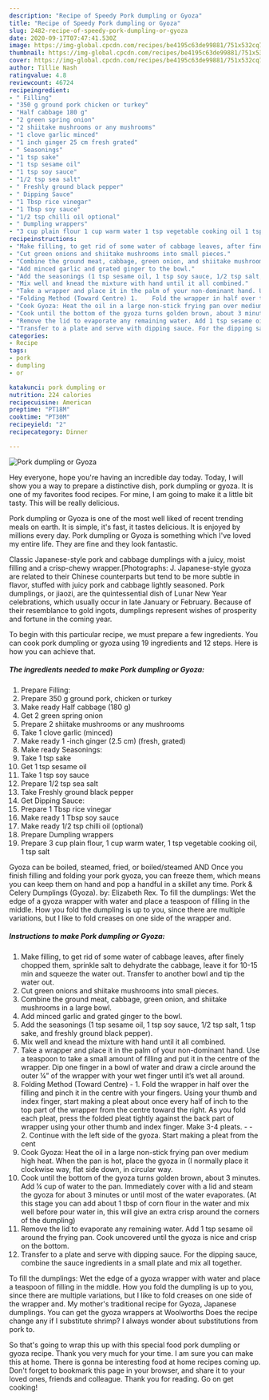 ```yaml
---
description: "Recipe of Speedy Pork dumpling or Gyoza"
title: "Recipe of Speedy Pork dumpling or Gyoza"
slug: 2482-recipe-of-speedy-pork-dumpling-or-gyoza
date: 2020-09-17T07:47:41.530Z
image: https://img-global.cpcdn.com/recipes/be4195c63de99881/751x532cq70/pork-dumpling-or-gyoza-recipe-main-photo.jpg
thumbnail: https://img-global.cpcdn.com/recipes/be4195c63de99881/751x532cq70/pork-dumpling-or-gyoza-recipe-main-photo.jpg
cover: https://img-global.cpcdn.com/recipes/be4195c63de99881/751x532cq70/pork-dumpling-or-gyoza-recipe-main-photo.jpg
author: Tillie Nash
ratingvalue: 4.8
reviewcount: 46724
recipeingredient:
- " Filling"
- "350 g ground pork chicken or turkey"
- "Half cabbage 180 g"
- "2 green spring onion"
- "2 shiitake mushrooms or any mushrooms"
- "1 clove garlic minced"
- "1 inch ginger 25 cm fresh grated"
- " Seasonings"
- "1 tsp sake"
- "1 tsp sesame oil"
- "1 tsp soy sauce"
- "1/2 tsp sea salt"
- " Freshly ground black pepper"
- " Dipping Sauce"
- "1 Tbsp rice vinegar"
- "1 Tbsp soy sauce"
- "1/2 tsp chilli oil optional"
- " Dumpling wrappers"
- "3 cup plain flour 1 cup warm water 1 tsp vegetable cooking oil 1 tsp salt"
recipeinstructions:
- "Make filling, to get rid of some water of cabbage leaves, after finely chopped them, sprinkle salt to dehydrate the cabbage, leave it for 10-15 min and squeeze the water out. Transfer to another bowl and tip the water out."
- "Cut green onions and shiitake mushrooms into small pieces."
- "Combine the ground meat, cabbage, green onion, and shiitake mushrooms in a large bowl."
- "Add minced garlic and grated ginger to the bowl."
- "Add the seasonings (1 tsp sesame oil, 1 tsp soy sauce, 1/2 tsp salt, 1 tsp sake, and freshly ground black pepper)."
- "Mix well and knead the mixture with hand until it all combined."
- "Take a wrapper and place it in the palm of your non-dominant hand. Use a teaspoon to take a small amount of filling and put it in the centre of the wrapper. Dip one finger in a bowl of water and draw a circle around the outer ¼” of the wrapper with your wet finger until it’s wet all around."
- "Folding Method (Toward Centre) 1.	Fold the wrapper in half over the filling and pinch it in the centre with your fingers. Using your thumb and index finger, start making a pleat about once every half of inch to the top part of the wrapper from the centre toward the right. As you fold each pleat, press the folded pleat tightly against the back part of wrapper using your other thumb and index finger. Make 3-4 pleats.  2.	Continue with the left side of the gyoza. Start making a pleat from the cent"
- "Cook Gyoza: Heat the oil in a large non-stick frying pan over medium high heat. When the pan is hot, place the gyoza in (I normally place it clockwise way, flat side down, in circular way."
- "Cook until the bottom of the gyoza turns golden brown, about 3 minutes. Add ¼ cup of water to the pan. Immediately cover with a lid and steam the gyoza for about 3 minutes or until most of the water evaporates. (At this stage you can add about 1 tbsp of corn flour in the water and mix well before pour water in, this will give an extra crisp around the corners of the dumpling)"
- "Remove the lid to evaporate any remaining water. Add 1 tsp sesame oil around the frying pan. Cook uncovered until the gyoza is nice and crisp on the bottom."
- "Transfer to a plate and serve with dipping sauce. For the dipping sauce, combine the sauce ingredients in a small plate and mix all together."
categories:
- Recipe
tags:
- pork
- dumpling
- or

katakunci: pork dumpling or 
nutrition: 224 calories
recipecuisine: American
preptime: "PT18M"
cooktime: "PT30M"
recipeyield: "2"
recipecategory: Dinner

---
```



![Pork dumpling or Gyoza](https://img-global.cpcdn.com/recipes/be4195c63de99881/751x532cq70/pork-dumpling-or-gyoza-recipe-main-photo.jpg)

Hey everyone, hope you're having an incredible day today. Today, I will show you a way to prepare a distinctive dish, pork dumpling or gyoza. It is one of my favorites food recipes. For mine, I am going to make it a little bit tasty. This will be really delicious.

Pork dumpling or Gyoza is one of the most well liked of recent trending meals on earth. It is simple, it's fast, it tastes delicious. It is enjoyed by millions every day. Pork dumpling or Gyoza is something which I've loved my entire life. They are fine and they look fantastic.

Classic Japanese-style pork and cabbage dumplings with a juicy, moist filling and a crisp-chewy wrapper.[Photographs: J. Japanese-style gyoza are related to their Chinese counterparts but tend to be more subtle in flavor, stuffed with juicy pork and cabbage lightly seasoned. Pork dumplings, or jiaozi, are the quintessential dish of Lunar New Year celebrations, which usually occur in late January or February. Because of their resemblance to gold ingots, dumplings represent wishes of prosperity and fortune in the coming year.


To begin with this particular recipe, we must prepare a few ingredients. You can cook pork dumpling or gyoza using 19 ingredients and 12 steps. Here is how you can achieve that.

<!--inarticleads1-->

##### The ingredients needed to make Pork dumpling or Gyoza:

1. Prepare  Filling:
1. Prepare 350 g ground pork, chicken or turkey
1. Make ready Half cabbage (180 g)
1. Get 2 green spring onion
1. Prepare 2 shiitake mushrooms or any mushrooms
1. Take 1 clove garlic (minced)
1. Make ready 1 -inch ginger (2.5 cm) (fresh, grated)
1. Make ready  Seasonings:
1. Take 1 tsp sake
1. Get 1 tsp sesame oil
1. Take 1 tsp soy sauce
1. Prepare 1/2 tsp sea salt
1. Take  Freshly ground black pepper
1. Get  Dipping Sauce:
1. Prepare 1 Tbsp rice vinegar
1. Make ready 1 Tbsp soy sauce
1. Make ready 1/2 tsp chilli oil (optional)
1. Prepare  Dumpling wrappers
1. Prepare 3 cup plain flour, 1 cup warm water, 1 tsp vegetable cooking oil, 1 tsp salt


Gyoza can be boiled, steamed, fried, or boiled/steamed AND Once you finish filling and folding your pork gyoza, you can freeze them, which means you can keep them on hand and pop a handful in a skillet any time. Pork &amp; Celery Dumplings (Gyoza). by: Elizabeth Rex. To fill the dumplings: Wet the edge of a gyoza wrapper with water and place a teaspoon of filling in the middle. How you fold the dumpling is up to you, since there are multiple variations, but I like to fold creases on one side of the wrapper and. 

<!--inarticleads2-->

##### Instructions to make Pork dumpling or Gyoza:

1. Make filling, to get rid of some water of cabbage leaves, after finely chopped them, sprinkle salt to dehydrate the cabbage, leave it for 10-15 min and squeeze the water out. Transfer to another bowl and tip the water out.
1. Cut green onions and shiitake mushrooms into small pieces.
1. Combine the ground meat, cabbage, green onion, and shiitake mushrooms in a large bowl.
1. Add minced garlic and grated ginger to the bowl.
1. Add the seasonings (1 tsp sesame oil, 1 tsp soy sauce, 1/2 tsp salt, 1 tsp sake, and freshly ground black pepper).
1. Mix well and knead the mixture with hand until it all combined.
1. Take a wrapper and place it in the palm of your non-dominant hand. Use a teaspoon to take a small amount of filling and put it in the centre of the wrapper. Dip one finger in a bowl of water and draw a circle around the outer ¼” of the wrapper with your wet finger until it’s wet all around.
1. Folding Method (Toward Centre) - 1.	Fold the wrapper in half over the filling and pinch it in the centre with your fingers. Using your thumb and index finger, start making a pleat about once every half of inch to the top part of the wrapper from the centre toward the right. As you fold each pleat, press the folded pleat tightly against the back part of wrapper using your other thumb and index finger. Make 3-4 pleats. -  - 2.	Continue with the left side of the gyoza. Start making a pleat from the cent
1. Cook Gyoza: Heat the oil in a large non-stick frying pan over medium high heat. When the pan is hot, place the gyoza in (I normally place it clockwise way, flat side down, in circular way.
1. Cook until the bottom of the gyoza turns golden brown, about 3 minutes. Add ¼ cup of water to the pan. Immediately cover with a lid and steam the gyoza for about 3 minutes or until most of the water evaporates. (At this stage you can add about 1 tbsp of corn flour in the water and mix well before pour water in, this will give an extra crisp around the corners of the dumpling)
1. Remove the lid to evaporate any remaining water. Add 1 tsp sesame oil around the frying pan. Cook uncovered until the gyoza is nice and crisp on the bottom.
1. Transfer to a plate and serve with dipping sauce. For the dipping sauce, combine the sauce ingredients in a small plate and mix all together.


To fill the dumplings: Wet the edge of a gyoza wrapper with water and place a teaspoon of filling in the middle. How you fold the dumpling is up to you, since there are multiple variations, but I like to fold creases on one side of the wrapper and. My mother&#39;s traditional recipe for Gyoza, Japanese dumplings. You can get the gyoza wrappers at Woolworths Does the recipe change any if I substitute shrimp? I always wonder about substitutions from pork to. 

So that's going to wrap this up with this special food pork dumpling or gyoza recipe. Thank you very much for your time. I am sure you can make this at home. There is gonna be interesting food at home recipes coming up. Don't forget to bookmark this page in your browser, and share it to your loved ones, friends and colleague. Thank you for reading. Go on get cooking!
